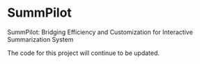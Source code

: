 # SummPilot
SummPilot: Bridging Efficiency and Customization for Interactive Summarization System


The code for this project will continue to be updated.



